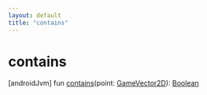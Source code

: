 ```yaml
---
layout: default
title: "contains"
---
```


# contains

[androidJvm]
fun [contains](contains.md)(point: [GameVector2D](../-game-vector2-d/index.md)): [Boolean](https://kotlinlang.org/api/core/kotlin-stdlib/kotlin/-boolean/index.html)